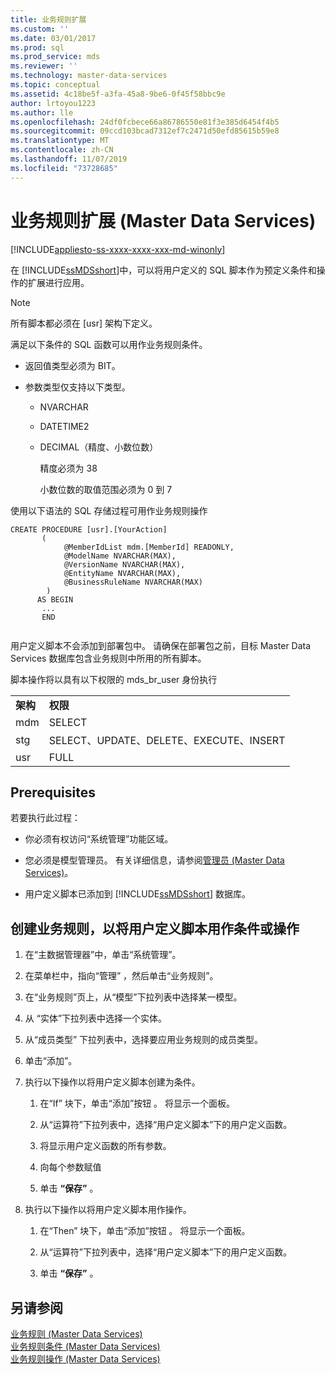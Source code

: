 ```yaml
---
title: 业务规则扩展
ms.custom: ''
ms.date: 03/01/2017
ms.prod: sql
ms.prod_service: mds
ms.reviewer: ''
ms.technology: master-data-services
ms.topic: conceptual
ms.assetid: 4c18be5f-a3fa-45a8-9be6-0f45f58bbc9e
author: lrtoyou1223
ms.author: lle
ms.openlocfilehash: 24df0fcbece66a86786550e81f3e385d6454f4b5
ms.sourcegitcommit: 09ccd103bcad7312ef7c2471d50efd85615b59e8
ms.translationtype: MT
ms.contentlocale: zh-CN
ms.lasthandoff: 11/07/2019
ms.locfileid: "73728685"
---
```

# <a name="business-rules-extension-master-data-services"></a>业务规则扩展 (Master Data Services)

[!INCLUDE[appliesto-ss-xxxx-xxxx-xxx-md-winonly](../includes/appliesto-ss-xxxx-xxxx-xxx-md-winonly.md)]

  在 [!INCLUDE[ssMDSshort](../includes/ssmdsshort-md.md)]中，可以将用户定义的 SQL 脚本作为预定义条件和操作的扩展进行应用。  
  
> [!NOTE]  
>  所有脚本都必须在 [usr] 架构下定义。  
  
 满足以下条件的 SQL 函数可以用作业务规则条件。  
  
-   返回值类型必须为 BIT。  
  
-   参数类型仅支持以下类型。  
  
    -   NVARCHAR  
  
    -   DATETIME2  
  
    -   DECIMAL（精度、小数位数）  
  
         精度必须为 38  
  
         小数位数的取值范围必须为 0 到 7  
  
 使用以下语法的 SQL 存储过程可用作业务规则操作  
  
```  
CREATE PROCEDURE [usr].[YourAction]  
       (         
            @MemberIdList mdm.[MemberId] READONLY,  
            @ModelName NVARCHAR(MAX),  
            @VersionName NVARCHAR(MAX),  
            @EntityName NVARCHAR(MAX),  
            @BusinessRuleName NVARCHAR(MAX)  
        )    
      AS BEGIN    
       ...     
       END  
  
```  
  
 用户定义脚本不会添加到部署包中。 请确保在部署包之前，目标 Master Data Services 数据库包含业务规则中所用的所有脚本。  
  
 脚本操作将以具有以下权限的 mds_br_user 身份执行  
  
|||  
|-|-|  
|**架构**|**权限**|  
|mdm|SELECT|  
|stg|SELECT、UPDATE、DELETE、EXECUTE、INSERT|  
|usr|FULL|  
  
## <a name="prerequisites"></a>Prerequisites  
 若要执行此过程：  
  
-   你必须有权访问“系统管理”功能区域。  
  
-   您必须是模型管理员。 有关详细信息，请参阅[管理员 (Master Data Services)](../master-data-services/administrators-master-data-services.md)。  
  
-   用户定义脚本已添加到 [!INCLUDE[ssMDSshort](../includes/ssmdsshort-md.md)] 数据库。  
  
## <a name="create-a-business-rule-to-take-a-user-defined-script-as-a-condition-or-as-an-action"></a>创建业务规则，以将用户定义脚本用作条件或操作  
  
1.  在“主数据管理器”中，单击“系统管理”。  
  
2.  在菜单栏中，指向“管理” ，然后单击“业务规则”。  
  
3.  在“业务规则”页上，从“模型”下拉列表中选择某一模型。  
  
4.  从 “实体”下拉列表中选择一个实体。  
  
5.  从“成员类型” 下拉列表中，选择要应用业务规则的成员类型。  
  
6.  单击“添加”。  
  
7.  执行以下操作以将用户定义脚本创建为条件。  
  
    1.  在“If” 块下，单击“添加”按钮 。 将显示一个面板。  
  
    2.  从“运算符”下拉列表中，选择“用户定义脚本”下的用户定义函数。  
  
    3.  将显示用户定义函数的所有参数。  
  
    4.  向每个参数赋值  
  
    5.  单击 **“保存”** 。  
  
8.  执行以下操作以将用户定义脚本用作操作。  
  
    1.  在“Then” 块下，单击“添加”按钮 。 将显示一个面板。  
  
    2.  从“运算符”下拉列表中，选择“用户定义脚本”下的用户定义函数。  
  
    3.  单击 **“保存”** 。  
  
## <a name="see-also"></a>另请参阅  
 [业务规则 (Master Data Services)](../master-data-services/business-rules-master-data-services.md)   
 [业务规则条件 (Master Data Services)](../master-data-services/business-rule-conditions-master-data-services.md)   
 [业务规则操作 (Master Data Services)](../master-data-services/business-rule-actions-master-data-services.md)  
  
  
